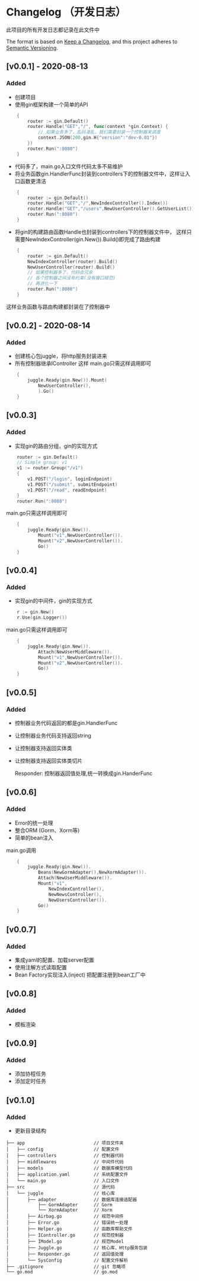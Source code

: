 # Changelog （开发日志）

此项目的所有开发日志都记录在此文件中

The format is based on [Keep a Changelog](https://keepachangelog.com/en/1.0.0/),
and this project adheres to [Semantic Versioning](https://semver.org/spec/v2.0.0.html).

## [v0.0.1] - 2020-08-13
### Added
- 创建项目
- 使用gin框架构建一个简单的API
```go
	{
		router := gin.Default()
		router.Handle("GET","/", func(context *gin.Context) {
            // 如果业务多了，乱码凌乱，我们需要封装一个控制器来调度
			context.JSON(200,gin.H{"version":"dev-0.01"})
		})
		router.Run(":8080")
	}
```

- 代码多了，main.go入口文件代码太多不易维护
- 将业务函数gin.HandlerFunc封装到controllers下的控制器文件中，这样让入口函数更清洁
```go
	{
		router := gin.Default()
		router.Handle("GET","/",NewIndexController().Index())
		router.Handle("GET","/users",NewUserController().GetUserList())
		router.Run(":8080")
	}
```

- 将gin的构建路由函数Handle也封装到controllers下的控制器文件中，
  这样只需要NewIndexController(gin.New()).Build()即完成了路由构建
```go
	{
		router := gin.Default()
		NewIndexController(router).Build()
		NewUserController(router).Build()
		// 如果控制器多了，代码会冗余
		// 各个控制器之间没有约束(没有接口规范)
		// 再进化一下
		router.Run(":8080")
	}
```
  这样业务函数与路由构建都封装在了控制器中

## [v0.0.2] - 2020-08-14
### Added  
- 创建核心包juggle，将http服务封装进来
- 所有控制器继承IController
  这样 main.go只需这样调用即可
```go
	{
		juggle.Ready(gin.New()).Mount(
			NewUserController(),
			).Go()
	}
```

## [v0.0.3]
### Added
- 实现gin的路由分组，gin的实现方式
```go
	router := gin.Default()
	// Simple group: v1
	v1 := router.Group("/v1")
	{
		v1.POST("/login", loginEndpoint)
		v1.POST("/submit", submitEndpoint)
		v1.POST("/read", readEndpoint)
	}
	router.Run(":8080")
```

main.go只需这样调用即可
```go
	{
		juggle.Ready(gin.New()).
			Mount("v1",NewUserController()).
			Mount("v2",NewUserController()).
			Go()
	}
```


## [v0.0.4]
### Added
- 实现gin的中间件，gin的实现方式
```go
	r := gin.New()
	r.Use(gin.Logger())
```
main.go只需这样调用即可
```go
	{
		juggle.Ready(gin.New()).
			Attach(NewUserMiddleware()).
			Mount("v1",NewUserController()).
			Mount("v2",NewUserController()).
			Go()
	}
```


## [v0.0.5]
### Added
- 控制器业务代码返回的都是gin.HandlerFunc
- 让控制器业务代码支持返回string
- 让控制器支持返回实体类
- 让控制器支持返回实体类切片

  Responder: 控制器返回值处理,统一转换成gin.HanderFunc


## [v0.0.6]
### Added
- Error的统一处理
- 整合ORM (Gorm、Xorm等)
- 简单的bean注入

main.go调用
```go
	{
		juggle.Ready(gin.New()).
			Beans(NewGormAdapter(),NewXormAdapter()).
			Attach(NewUserMiddleware()).
			Mount("v1",
				NewIndexController(),
				NewNewsController(),
				NewUsersController()).
			Go()
	}
```


## [v0.0.7]
### Added
- 集成yaml的配置、加载server配置
- 使用注解方式读取配置
- Bean Factory实现注入(inject)
  把配置注册到bean工厂中



## [v0.0.8]
### Added
- 模板渲染 


## [v0.0.9]
### Added
- 添加协程任务
- 添加定时任务


## [v0.1.0]
### Added
- 更新目录结构

```
├── app                          // 项目文件夹
│   ├── config                   // 配置文件
│   ├── controllers              // 控制器代码
│   ├── middlewares              // 中间件代码
│   ├── models                   // 数据库模型代码
│   ├── application.yaml         // 系统配置文件
│   └── main.go                  // 入口文件
├── src                          // 源代码
│   └── juggle                   // 核心库
│       ├── adapter              // 数据库连接适配器
│           ├── GormAdapter      // Gorm
│           └── XormAdapter      // Xorm
│       ├── Airbag.go            // 规范中间件
│       ├── Error.go             // 错误统一处理
│       ├── Helper.go            // 函数库帮助文件
│       ├── IController.go       // 规范控制器
│       ├── IModel.go            // 规范Model
│       ├── Juggle.go            // 核心库、Http服务包装
│       ├── Responder.go         // 返回值处理
│       └── SysConfig            // 配置文件解析
├── .gitignore                   // git 忽略项
└── go.mod                       // go.mod
```